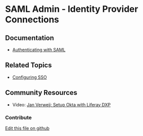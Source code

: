 # SAML Admin - Identity Provider Connections

## Documentation

* [Authenticating with SAML](https://learn.liferay.com/dxp/latest/en/installation-and-upgrades/securing-liferay/configuring-sso/authenticating_with_saml.html?)

## Related Topics

* [Configuring SSO](https://learn.liferay.com/dxp/latest/en/installation-and-upgrades/securing-liferay/configuring_sso.html)

## Community Resources

* Video: [Jan Verweij: Setup Okta with Liferay DXP](https://youtu.be/oSJprwUFLAI)

### Contribute

[Edit this file on github](https://github.com/olafk/controlpanel-documentation-docs/blob/master/md/74en/com_liferay_saml_web_internal_portlet_SamlAdminPortlet/identity-provider-connections.md)
